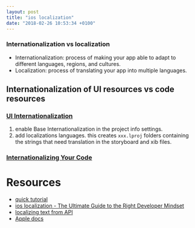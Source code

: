 ```yaml
---
layout: post
title: "ios localization"
date: "2018-02-26 10:53:34 +0100"
---
```


### Internationalization vs localization

- Internationalization: process of making your app able to adapt to different languages, regions, and cultures.
- Localization: process of translating your app into multiple languages.

## Internationalization of UI resources vs code resources

### [UI Internationalization](https://developer.apple.com/library/content/documentation/MacOSX/Conceptual/BPInternational/InternationalizingYourUserInterface/InternationalizingYourUserInterface.html)
1. enable Base Internationalization in the project info settings.
2. add localizations languages. this creates ```xxx.lproj``` folders containing the strings that need translation in the storyboard and xib files.

### [Internationalizing Your Code](https://developer.apple.com/library/content/documentation/MacOSX/Conceptual/BPInternational/InternationalizingYourCode/InternationalizingYourCode.html)



# Resources
- [quick tutorial](https://medium.com/lean-localization/ios-localization-tutorial-938231f9f881)
- [ios localization - The Ultimate Guide to the Right Developer Mindset](https://medium.com/best-of-i18n/ios-localization-the-ultimate-guide-to-the-right-developer-mindset-d4749b04b990)
- [localizing text from API](http://alejandromp.com/blog/2017/6/24/loading-translations-dynamically-generating-localized-string-runtime/)
- [Apple docs](https://developer.apple.com/library/content/documentation/MacOSX/Conceptual/BPInternational/Introduction/Introduction.html#//apple_ref/doc/uid/10000171i-CH1-SW1)
